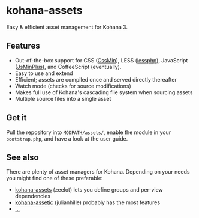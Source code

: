 # kohana-assets

Easy & efficient asset management for Kohana 3.

## Features

  - Out-of-the-box support for CSS ([CssMin](https://code.google.com/p/cssmin/)), 
    LESS ([lessphp](http://leafo.net/lessphp/)), JavaScript ([JsMinPlus](https://code.google.com/p/minify)), 
    and CoffeeScript (eventually).
  - Easy to use and extend
  - Efficient; assets are compiled once and served directly thereafter
  - Watch mode (checks for source modifications)
  - Makes full use of Kohana's cascading file system when sourcing assets
  - Multiple source files into a single asset

## Get it

Pull the repository into `MODPATH/assets/`, enable the module in your 
`bootstrap.php`, and have a look at the user guide.

## See also

There are plenty of asset managers for Kohana. Depending on your needs you might
find one of these preferable:

  - [kohana-assets](https://github.com/Zeelot/kohana-assets) (zeelot) lets you
    define groups and per-view dependencies
  - [kohana-assetic](https://github.com/julianhille/kohana-assetic) (julianhille)
    probably has the most features
  - [...](https://github.com/search?type=Repositories&language=PHP&q=kohana-assets)
